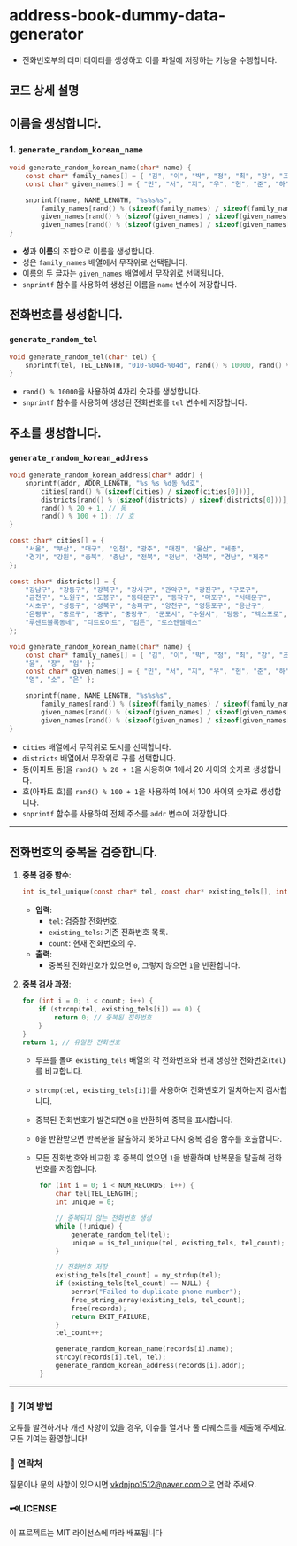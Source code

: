 # address-book-dummy-data-generator

- 전화번호부의 더미 데이터를 생성하고 이를 파일에 저장하는 기능을 수행합니다.

## 코드 상세 설명

## 이름을 생성합니다.

### 1.  `generate_random_korean_name`

```c
void generate_random_korean_name(char* name) {
    const char* family_names[] = { "김", "이", "박", "정", "최", "강", "조", "윤", "장", "임" };
    const char* given_names[] = { "민", "서", "지", "우", "현", "준", "하", "영", "소", "은" };

    snprintf(name, NAME_LENGTH, "%s%s%s",
        family_names[rand() % (sizeof(family_names) / sizeof(family_names[0]))],
        given_names[rand() % (sizeof(given_names) / sizeof(given_names[0]))],
        given_names[rand() % (sizeof(given_names) / sizeof(given_names[0]))]);
}
```

- **성**과 **이름**의 조합으로 이름을 생성합니다.
- 성은 `family_names` 배열에서 무작위로 선택됩니다.
- 이름의 두 글자는 `given_names` 배열에서 무작위로 선택됩니다.
- `snprintf` 함수를 사용하여 생성된 이름을 `name` 변수에 저장합니다.

## 전화번호를 생성합니다.

### `generate_random_tel`

```c
void generate_random_tel(char* tel) {
    snprintf(tel, TEL_LENGTH, "010-%04d-%04d", rand() % 10000, rand() % 10000);
}
```

- `rand() % 10000`을 사용하여 4자리 숫자를 생성합니다.
- `snprintf` 함수를 사용하여 생성된 전화번호를 `tel` 변수에 저장합니다.

## 주소를 생성합니다.

### `generate_random_korean_address`

```c
void generate_random_korean_address(char* addr) {
    snprintf(addr, ADDR_LENGTH, "%s %s %d동 %d호",
        cities[rand() % (sizeof(cities) / sizeof(cities[0]))],
        districts[rand() % (sizeof(districts) / sizeof(districts[0]))],
        rand() % 20 + 1, // 동
        rand() % 100 + 1); // 호
}
```

```c
const char* cities[] = {
    "서울", "부산", "대구", "인천", "광주", "대전", "울산", "세종", 
    "경기", "강원", "충북", "충남", "전북", "전남", "경북", "경남", "제주"
};

const char* districts[] = {
    "강남구", "강동구", "강북구", "강서구", "관악구", "광진구", "구로구", 
    "금천구", "노원구", "도봉구", "동대문구", "동작구", "마포구", "서대문구", 
    "서초구", "성동구", "성북구", "송파구", "양천구", "영등포구", "용산구", 
    "은평구", "종로구", "중구", "중랑구", "군포시", "수원시", "당동", "엑스포로", 
    "루센트블록동네", "디트로이트", "컴튼", "로스엔젤레스"
};
```

```c
void generate_random_korean_name(char* name) {
    const char* family_names[] = { "김", "이", "박", "정", "최", "강", "조", 
    "윤", "장", "임" };
    const char* given_names[] = { "민", "서", "지", "우", "현", "준", "하", 
    "영", "소", "은" };

    snprintf(name, NAME_LENGTH, "%s%s%s",
        family_names[rand() % (sizeof(family_names) / sizeof(family_names[0]))],
        given_names[rand() % (sizeof(given_names) / sizeof(given_names[0]))],
        given_names[rand() % (sizeof(given_names) / sizeof(given_names[0]))]);
}
```

- `cities` 배열에서 무작위로 도시를 선택합니다.
- `districts` 배열에서 무작위로 구를 선택합니다.
- 동(아파트 동)을 `rand() % 20 + 1`을 사용하여 1에서 20 사이의 숫자로 생성합니다.
- 호(아파트 호)를 `rand() % 100 + 1`을 사용하여 1에서 100 사이의 숫자로 생성합니다.
- `snprintf` 함수를 사용하여 전체 주소를 `addr` 변수에 저장합니다.

---

## 전화번호의 중복을 검증합니다.

1. **중복 검증 함수**:
    
    ```c
    int is_tel_unique(const char* tel, const char* existing_tels[], int count)
    ```
    
    - **입력**:
        - `tel`: 검증할 전화번호.
        - `existing_tels`: 기존 전화번호 목록.
        - `count`: 현재 전화번호의 수.
    - **출력**:
        - 중복된 전화번호가 있으면 `0`, 그렇지 않으면 `1`을 반환합니다.
2. **중복 검사 과정**:
    
    ```c
    for (int i = 0; i < count; i++) {
        if (strcmp(tel, existing_tels[i]) == 0) {
            return 0; // 중복된 전화번호
        }
    }
    return 1; // 유일한 전화번호
    ```
    
    - 루프를 돌며  `existing_tels` 배열의 각 전화번호와 현재 생성한 전화번호(`tel`)를 비교합니다.
    - `strcmp(tel, existing_tels[i])`를 사용하여 전화번호가 일치하는지 검사합니다.
    - 중복된 전화번호가 발견되면 `0`을 반환하여 중복을 표시합니다.
    - `0`을 반환받으면 반복문을 탈출하지 못하고 다시 중복 검증 함수를 호출합니다.
    - 모든 전화번호와 비교한 후 중복이 없으면 `1`을 반환하며 반복문을 탈출해 전화번호를 저장합니다.
        
        ```c
         for (int i = 0; i < NUM_RECORDS; i++) {
             char tel[TEL_LENGTH];
             int unique = 0;
        
             // 중복되지 않는 전화번호 생성
             while (!unique) {
                 generate_random_tel(tel);
                 unique = is_tel_unique(tel, existing_tels, tel_count);
             }
        
             // 전화번호 저장
             existing_tels[tel_count] = my_strdup(tel);
             if (existing_tels[tel_count] == NULL) {
                 perror("Failed to duplicate phone number");
                 free_string_array(existing_tels, tel_count);
                 free(records);
                 return EXIT_FAILURE;
             }
             tel_count++;
        
             generate_random_korean_name(records[i].name);
             strcpy(records[i].tel, tel);
             generate_random_korean_address(records[i].addr);
         }
        ```

---

### 🌟 기여 방법

오류를 발견하거나 개선 사항이 있을 경우, 이슈를 열거나 풀 리퀘스트를 제출해 주세요. 모든 기여는 환영합니다!

### 📧 연락처

질문이나 문의 사항이 있으시면 vkdnjpo1512@naver.com으로 연락 주세요.

### 🗝️LICENSE

이 프로젝트는 MIT 라이선스에 따라 배포됩니다
